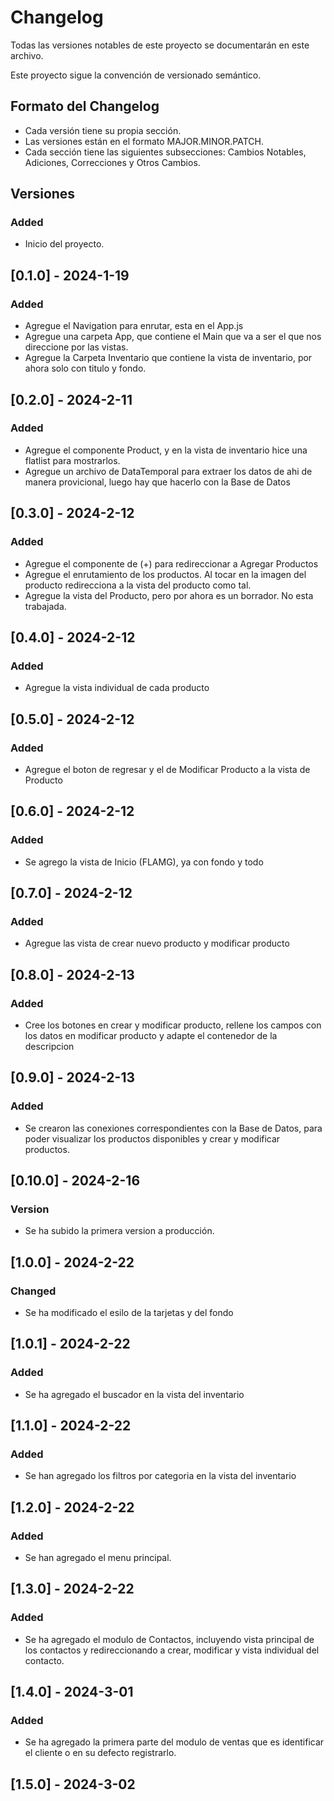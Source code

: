 # Changelog

Todas las versiones notables de este proyecto se documentarán en este archivo.

Este proyecto sigue la convención de versionado semántico.

## Formato del Changelog

- Cada versión tiene su propia sección.
- Las versiones están en el formato MAJOR.MINOR.PATCH.
- Cada sección tiene las siguientes subsecciones: Cambios Notables, Adiciones, Correcciones y Otros Cambios.

## Versiones

### Added

- Inicio del proyecto.

## [0.1.0] - 2024-1-19

### Added

- Agregue el Navigation para enrutar, esta en el App.js
- Agregue una carpeta App, que contiene el Main que va a ser el que nos direccione por las vistas.
- Agregue la Carpeta Inventario que contiene la vista de inventario, por ahora solo con titulo y fondo.

## [0.2.0] - 2024-2-11

### Added

- Agregue el componente Product, y en la vista de inventario hice una flatlist para mostrarlos.
- Agregue un archivo de DataTemporal para extraer los datos de ahi de manera provicional, 
  luego hay que hacerlo con la Base de Datos

## [0.3.0] - 2024-2-12

### Added

- Agregue el componente de (+) para redireccionar a Agregar Productos
- Agregue el enrutamiento de los productos. Al tocar en la imagen del producto
  redirecciona a la vista del producto como tal.
- Agregue la vista del Producto, pero por ahora es un borrador. No esta trabajada.

## [0.4.0] - 2024-2-12

### Added

- Agregue la vista individual de cada producto

## [0.5.0] - 2024-2-12

### Added

- Agregue el boton de regresar y el de Modificar Producto a la vista de Producto

## [0.6.0] - 2024-2-12

### Added

- Se agrego la vista de Inicio (FLAMG), ya con fondo y todo

## [0.7.0] - 2024-2-12
### Added

- Agregue las vista de crear nuevo producto y modificar producto

## [0.8.0] - 2024-2-13
### Added

- Cree los botones en crear y modificar producto, rellene los campos con los datos en modificar producto y adapte el contenedor de la descripcion

## [0.9.0] - 2024-2-13

### Added

- Se crearon las conexiones correspondientes con la Base de Datos, para poder visualizar los productos disponibles y 
crear y modificar productos.

## [0.10.0] - 2024-2-16

### Version

- Se ha subido la primera version a producción.

## [1.0.0] - 2024-2-22 

### Changed

- Se ha modificado el esilo de la tarjetas y del fondo

## [1.0.1] - 2024-2-22 

### Added

- Se ha agregado el buscador en la vista del inventario

## [1.1.0] - 2024-2-22 

### Added

- Se han agregado los filtros por categoria en la vista del inventario

## [1.2.0] - 2024-2-22 

### Added

- Se han agregado el menu principal.

## [1.3.0] - 2024-2-22 

### Added

- Se ha agregado el modulo de Contactos, incluyendo vista principal de los contactos y redireccionando a crear, modificar y vista individual del contacto.

## [1.4.0] - 2024-3-01 

### Added

- Se ha agregado la primera parte del modulo de ventas que es identificar el cliente o en su defecto registrarlo.

## [1.5.0] - 2024-3-02 